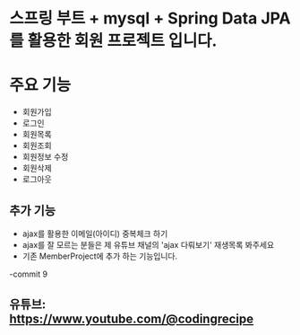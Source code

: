 # 스프링 부트 + mysql + Spring Data JPA를 활용한 회원 프로젝트 입니다. 
# 주요 기능 
- 회원가입
- 로그인
- 회원목록
- 회원조회
- 회원정보 수정
- 회원삭제
- 로그아웃

## 추가 기능 
- ajax를 활용한 이메일(아이디) 중복체크 하기 
- ajax를 잘 모르는 분들은 제 유튜브 채널의 'ajax 다뤄보기' 재생목록 봐주세요
- 기존 MemberProject에 추가 하는 기능입니다. 

-commit 9













## 유튜브: https://www.youtube.com/@codingrecipe
